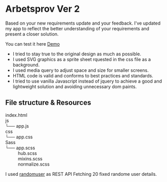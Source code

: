 
# Arbetsprov Ver 2

Based on your new requirements update and your feedback. I've updated my app to reflect the better understanding of your requirements and present a closer solution.


You can test it here [Demo](http://searq.azurewebsites.net/) 



* I tried to stay true to the original design as much as possible.
* I used SVG graphics as a sprite sheet rquested in the css file as a background.
* I used media query to adjust space and size for smaller screens. 
* HTML code is valid and conforms to best practices and standards.
* I tried to use vanilla Javascript instead of jquery to achieve a good and lightweight solution and  avoiding unnecessary dom paints.

## File structure & Resources  

index.html
 <br>js <br> 
 └──  app.js
<br> css <br> 
 └──  app.css
<br> Sass <br> 
 └──  app.scss<br>
   	&nbsp;&nbsp;&nbsp;&nbsp;&nbsp;&nbsp;&nbsp;&nbsp;&nbsp;&nbsp;hub.scss<br>
    &nbsp;&nbsp;&nbsp;&nbsp;&nbsp;&nbsp;&nbsp;&nbsp;&nbsp;&nbsp;mixins.scss<br>
    &nbsp;&nbsp;&nbsp;&nbsp;&nbsp;&nbsp;&nbsp;&nbsp;&nbsp;&nbsp;normalize.scss<br>
    
    
I used [randomuser](https://randomuser.me/) as REST API Fetching 20 fixed randome user details.

    
    
       
 




              
  
  

